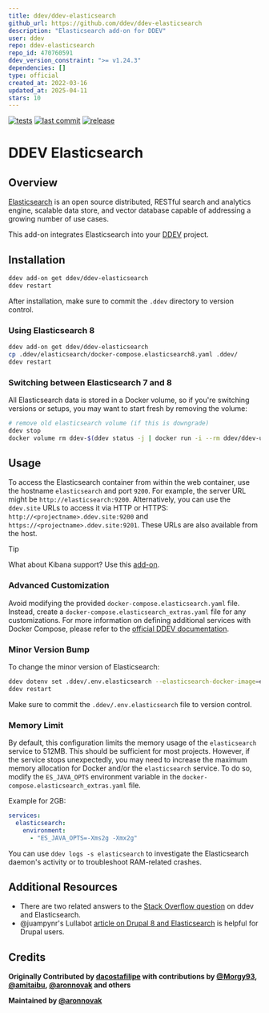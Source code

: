```yaml
---
title: ddev/ddev-elasticsearch
github_url: https://github.com/ddev/ddev-elasticsearch
description: "Elasticsearch add-on for DDEV"
user: ddev
repo: ddev-elasticsearch
repo_id: 470760591
ddev_version_constraint: ">= v1.24.3"
dependencies: []
type: official
created_at: 2022-03-16
updated_at: 2025-04-11
stars: 10
---
```


[![tests](https://github.com/ddev/ddev-elasticsearch/actions/workflows/tests.yml/badge.svg?branch=main)](https://github.com/ddev/ddev-elasticsearch/actions/workflows/tests.yml?query=branch%3Amain)
[![last commit](https://img.shields.io/github/last-commit/ddev/ddev-elasticsearch)](https://github.com/ddev/ddev-elasticsearch/commits)
[![release](https://img.shields.io/github/v/release/ddev/ddev-elasticsearch)](https://github.com/ddev/ddev-elasticsearch/releases/latest)

# DDEV Elasticsearch

## Overview

[Elasticsearch](https://www.elastic.co/elasticsearch) is an open source distributed, RESTful search and analytics engine, scalable data store, and vector database capable of addressing a growing number of use cases.

This add-on integrates Elasticsearch into your [DDEV](https://ddev.com/) project.

## Installation

```bash
ddev add-on get ddev/ddev-elasticsearch
ddev restart
```

After installation, make sure to commit the `.ddev` directory to version control.

### Using Elasticsearch 8

```bash
ddev add-on get ddev/ddev-elasticsearch
cp .ddev/elasticsearch/docker-compose.elasticsearch8.yaml .ddev/
ddev restart
```

### Switching between Elasticsearch 7 and 8

All Elasticsearch data is stored in a Docker volume, so if you're switching versions or setups, you may want to start fresh by removing the volume:

```bash
# remove old elasticsearch volume (if this is downgrade)
ddev stop
docker volume rm ddev-$(ddev status -j | docker run -i --rm ddev/ddev-utilities jq -r '.raw.name')_elasticsearch
```

## Usage

To access the Elasticsearch container from within the web container, use the hostname `elasticsearch` and port `9200`. For example, the server URL might be `http://elasticsearch:9200`. Alternatively, you can use the `ddev.site` URLs to access it via HTTP or HTTPS: `http://<projectname>.ddev.site:9200` and `https://<projectname>.ddev.site:9201`. These URLs are also available from the host.

> [!TIP]
> What about Kibana support? Use this [add-on](https://github.com/JanoPL/ddev-kibana).

### Advanced Customization

Avoid modifying the provided `docker-compose.elasticsearch.yaml` file. Instead, create a `docker-compose.elasticsearch_extras.yaml` file for any customizations. For more information on defining additional services with Docker Compose, please refer to the [official DDEV documentation](https://ddev.readthedocs.io/en/stable/users/extend/custom-compose-files/).

### Minor Version Bump

To change the minor version of Elasticsearch:

```bash
ddev dotenv set .ddev/.env.elasticsearch --elasticsearch-docker-image=elasticsearch:7.17.14
ddev restart
```

Make sure to commit the `.ddev/.env.elasticsearch` file to version control.

### Memory Limit

By default, this configuration limits the memory usage of the `elasticsearch` service to 512MB. This should be sufficient for most projects. However, if the service stops unexpectedly, you may need to increase the maximum memory allocation for Docker and/or the `elasticsearch` service. To do so, modify the `ES_JAVA_OPTS` environment variable in the `docker-compose.elasticsearch_extras.yaml` file.

Example for 2GB:

```yaml
services:
  elasticsearch:
    environment:
      - "ES_JAVA_OPTS=-Xms2g -Xmx2g"
```

You can use `ddev logs -s elasticsearch` to investigate the Elasticsearch daemon's activity or to troubleshoot RAM-related crashes.

## Additional Resources

* There are two related answers to the [Stack Overflow question](https://stackoverflow.com/questions/54575785/how-can-i-use-an-elasticsearch-add-on-container-service-with-ddev) on ddev and Elasticsearch.
* @juampynr's Lullabot [article on Drupal 8 and Elasticsearch](https://www.lullabot.com/articles/indexing-content-from-drupal-8-to-elasticsearch) is helpful for Drupal users.

## Credits

**Originally Contributed by [dacostafilipe](https://github.com/dacostafilipe) with contributions by [@Morgy93](https://github.com/Morgy93), [@amitaibu](https://github.com/amitaibu), [@aronnovak](https://github.com/aronnovak) and others**

**Maintained by [@aronnovak](https://github.com/aronnovak)**
